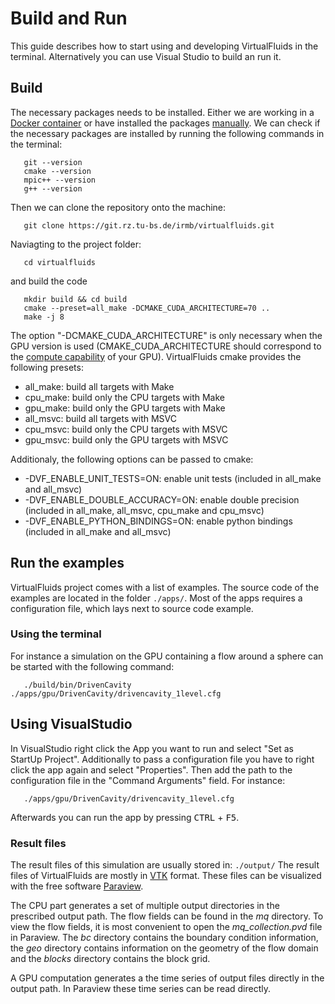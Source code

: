 <!-- SPDX-License-Identifier: GPL-3.0-or-later -->
<!-- SPDX-FileCopyrightText: Copyright © VirtualFluids Project contributors, see AUTHORS.md in root folder -->

# Build and Run

This guide describes how to start using and developing VirtualFluids in the terminal. Alternatively you can use Visual Studio to build an run it.

## Build

The necessary packages needs to be installed. Either we are working in a <!-- DOXYGEN_MAKE_REF -->[Docker container](Getting-Started-with-Docker.md) or have installed the packages <!-- DOXYGEN_MAKE_REF -->[manually](Getting-Started-Not-Using-Docker.md). 
We can check if the necessary packages are installed by running the following commands in the terminal:
```
   git --version
   cmake --version
   mpic++ --version
   g++ --version
```

Then we can clone the repository onto the machine:
```
   git clone https://git.rz.tu-bs.de/irmb/virtualfluids.git
```

Naviagting to the project folder:
```
   cd virtualfluids
```

and build the code
```
   mkdir build && cd build
   cmake --preset=all_make -DCMAKE_CUDA_ARCHITECTURE=70 ..
   make -j 8
```

The option "-DCMAKE_CUDA_ARCHITECTURE" is only necessary when the GPU version is used (CMAKE_CUDA_ARCHITECTURE should correspond to the [compute capability](https://en.wikipedia.org/wiki/CUDA#GPUs_supported) of your GPU).
VirtualFluids cmake provides the following presets:

- all_make: build all targets with Make
- cpu_make: build only the CPU targets with Make
- gpu_make: build only the GPU targets with Make
- all_msvc: build all targets with MSVC
- cpu_msvc: build only the CPU targets with MSVC
- gpu_msvc: build only the GPU targets with MSVC

Additionaly, the following options can be passed to cmake:
- -DVF_ENABLE_UNIT_TESTS=ON: enable unit tests (included in all_make and all_msvc)
- -DVF_ENABLE_DOUBLE_ACCURACY=ON: enable double precision (included in all_make, all_msvc, cpu_make and cpu_msvc)
- -DVF_ENABLE_PYTHON_BINDINGS=ON: enable python bindings (included in all_make and all_msvc)

## Run the examples

VirtualFluids project comes with a list of examples. The source code of the examples are located in the folder `./apps/`. Most of the apps requires a configuration file, which lays next to source code example.

### Using the terminal
For instance a simulation on the GPU containing a flow around a sphere can be started with the following command:
```shell
   ./build/bin/DrivenCavity ./apps/gpu/DrivenCavity/drivencavity_1level.cfg
```

## Using VisualStudio
In VisualStudio right click the App you want to run and select "Set as StartUp Project". Additionally to pass a configuration file you have to right click the app again and select "Properties". Then add the path to the configuration file in the "Command Arguments" field. For instance:
```
   ./apps/gpu/DrivenCavity/drivencavity_1level.cfg
```
Afterwards you can run the app by pressing <kbd>CTRL</kbd> + <kbd>F5</kbd>.


### Result files

The result files of this simulation are usually stored in: `./output/`
The result files of VirtualFluids are mostly in [VTK](https://kitware.github.io/vtk-examples/site/VTKFileFormats/) format. These files can be visualized with the free software [Paraview](https://www.paraview.org/).

The CPU part generates a set of multiple output directories in the prescribed output path. The flow fields can be found in the _mq_ directory. To view the flow fields, it is most convenient to open the _mq_collection.pvd_ file in Paraview. The _bc_ directory contains the boundary condition information, the _geo_ directory contains information on the geometry of the flow domain and the _blocks_ directory contains the block grid.

A GPU computation generates a the time series of output files directly in the output path. In Paraview these time series can be read directly.
